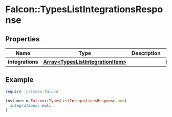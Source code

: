 # Falcon::TypesListIntegrationsResponse

## Properties

| Name | Type | Description | Notes |
| ---- | ---- | ----------- | ----- |
| **integrations** | [**Array&lt;TypesListIntegrationItem&gt;**](TypesListIntegrationItem.md) |  | [optional] |

## Example

```ruby
require 'crimson-falcon'

instance = Falcon::TypesListIntegrationsResponse.new(
  integrations: null
)
```

